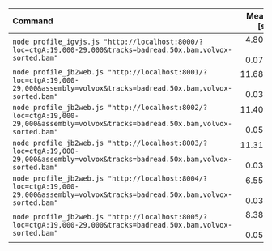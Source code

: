 | Command | Mean [s] | Min [s] | Max [s] | Relative |
|:---|---:|---:|---:|---:|
| `node profile_igvjs.js "http://localhost:8000/?loc=ctgA:19,000-29,000&tracks=badread.50x.bam,volvox-sorted.bam"` | 4.807 ± 0.073 | 4.756 | 4.915 | 1.00 |
| `node profile_jb2web.js "http://localhost:8001/?loc=ctgA:19,000-29,000&assembly=volvox&tracks=badread.50x.bam,volvox-sorted.bam"` | 11.683 ± 0.037 | 11.638 | 11.723 | 2.43 ± 0.04 |
| `node profile_jb2web.js "http://localhost:8002/?loc=ctgA:19,000-29,000&assembly=volvox&tracks=badread.50x.bam,volvox-sorted.bam"` | 11.406 ± 0.054 | 11.329 | 11.450 | 2.37 ± 0.04 |
| `node profile_jb2web.js "http://localhost:8003/?loc=ctgA:19,000-29,000&assembly=volvox&tracks=badread.50x.bam,volvox-sorted.bam"` | 11.310 ± 0.038 | 11.253 | 11.332 | 2.35 ± 0.04 |
| `node profile_jb2web.js "http://localhost:8004/?loc=ctgA:19,000-29,000&assembly=volvox&tracks=badread.50x.bam,volvox-sorted.bam"` | 6.550 ± 0.033 | 6.504 | 6.579 | 1.36 ± 0.02 |
| `node profile_jb2web.js "http://localhost:8005/?loc=ctgA:19,000-29,000&tracks=badread.50x.bam,volvox-sorted.bam"` | 8.382 ± 0.052 | 8.335 | 8.451 | 1.74 ± 0.03 |
